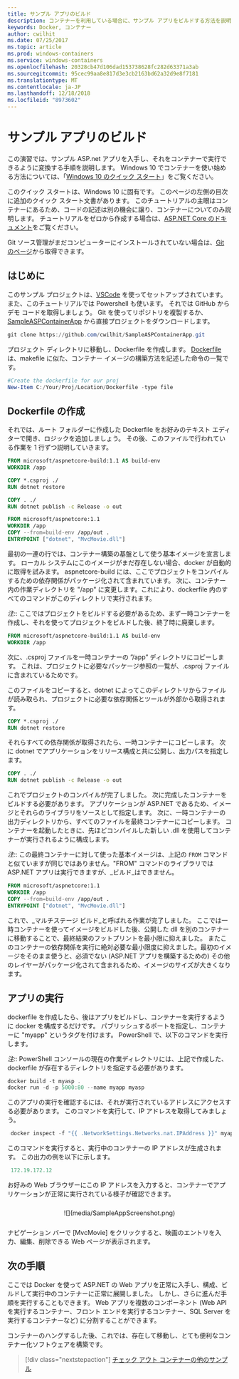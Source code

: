 ```yaml
---
title: サンプル アプリのビルド
description: コンテナーを利用している場合に、サンプル アプリをビルドする方法を説明します。
keywords: Docker, コンテナー
author: cwilhit
ms.date: 07/25/2017
ms.topic: article
ms.prod: windows-containers
ms.service: windows-containers
ms.openlocfilehash: 20328cb47d106dad153738628fc282d63371a3ab
ms.sourcegitcommit: 95cec99aa8e817d3e3cb2163bd62a32d9e8f7181
ms.translationtype: MT
ms.contentlocale: ja-JP
ms.lasthandoff: 12/18/2018
ms.locfileid: "8973602"
---
```

# <a name="build-a-sample-app"></a>サンプル アプリのビルド

この演習では、サンプル ASP.net アプリを入手し、それをコンテナーで実行できるように変換する手順を説明します。 Windows 10 でコンテナーを使い始める方法については、「[Windows 10 のクイック スタート](./quick-start-windows-10.md)」をご覧ください。

このクイック スタートは、Windows 10 に固有です。 このページの左側の目次に追加のクイック スタート文書があります。 このチュートリアルの主眼はコンテナーにあるため、コードの記述は別の機会に譲り、コンテナーについてのみ説明します。 チュートリアルをゼロから作成する場合は、[ASP.NET Core のドキュメント](https://docs.microsoft.com/en-us/aspnet/core/tutorials/first-mvc-app-xplat/)をご覧ください。

Git ソース管理がまだコンピューターにインストールされていない場合は、[Git のページ](https://git-scm.com/download)から取得できます。

## <a name="getting-started"></a>はじめに

このサンプル プロジェクトは、[VSCode](https://code.visualstudio.com/) を使ってセットアップされています。 また、このチュートリアルでは Powershell も使います。 それでは GitHub からデモ コードを取得しましょう。 Git を使ってリポジトリを複製するか、[SampleASPContainerApp](https://github.com/cwilhit/SampleASPContainerApp) から直接プロジェクトをダウンロードします。

```Powershell
git clone https://github.com/cwilhit/SampleASPContainerApp.git
```

プロジェクト ディレクトリに移動し、Dockerfile を作成します。 [Dockerfile](https://docs.docker.com/engine/reference/builder/) は、makefile に似た、コンテナー イメージの構築方法を記述した命令の一覧です。

```Powershell
#Create the dockerfile for our proj
New-Item C:/Your/Proj/Location/Dockerfile -type file
```

## <a name="writing-our-dockerfile"></a>Dockerfile の作成

それでは、ルート フォルダーに作成した Dockerfile をお好みのテキスト エディターで開き、ロジックを追加しましょう。 その後、このファイルで行われている作業を 1 行ずつ説明していきます。

```Dockerfile
FROM microsoft/aspnetcore-build:1.1 AS build-env
WORKDIR /app

COPY *.csproj ./
RUN dotnet restore

COPY . ./
RUN dotnet publish -c Release -o out

FROM microsoft/aspnetcore:1.1
WORKDIR /app
COPY --from=build-env /app/out .
ENTRYPOINT ["dotnet", "MvcMovie.dll"]
```

最初の一連の行では、コンテナー構築の基盤として使う基本イメージを宣言します。 ローカル システムにこのイメージがまだ存在しない場合、docker が自動的に取得を試みます。 aspnetcore-build には、ここでプロジェクトをコンパイルするための依存関係がパッケージ化されて含まれています。 次に、コンテナー内の作業ディレクトリを "/app" に変更します。これにより、dockerfile 内のすべてのコマンドがこのディレクトリで実行されます。

_注:_: ここではプロジェクトをビルドする必要があるため、まず一時コンテナーを作成し、それを使ってプロジェクトをビルドした後、終了時に廃棄します。

```Dockerfile
FROM microsoft/aspnetcore-build:1.1 AS build-env
WORKDIR /app
```

次に、.csproj ファイルを一時コンテナーの ”/app” ディレクトリにコピーします。 これは、プロジェクトに必要なパッケージ参照の一覧が、.csproj ファイルに含まれているためです。

このファイルをコピーすると、dotnet によってこのディレクトリからファイルが読み取られ、プロジェクトに必要な依存関係とツールが外部から取得されます。

```Dockerfile
COPY *.csproj ./
RUN dotnet restore
```

それらすべての依存関係が取得されたら、一時コンテナーにコピーします。 次に dotnet でアプリケーションをリリース構成と共に公開し、出力パスを指定します。

```Dockerfile
COPY . ./
RUN dotnet publish -c Release -o out
```

これでプロジェクトのコンパイルが完了しました。 次に完成したコンテナーをビルドする必要があります。 アプリケーションが ASP.NET であるため、イメージとそれらのライブラリをソースとして指定します。 次に、一時コンテナーの出力ディレクトリから、すべてのファイルを最終コンテナーにコピーします。 コンテナーを起動したときに、先ほどコンパイルした新しい .dll を使用してコンテナーが実行されるように構成します。

_注:_: この最終コンテナーに対して使った基本イメージは、上記の ```FROM``` コマンドと似ていますが同じではありません。"FROM" コマンドのライブラリでは ASP.NET アプリは実行できますが、_ビルド_はできません。

```Dockerfile
FROM microsoft/aspnetcore:1.1
WORKDIR /app
COPY --from=build-env /app/out .
ENTRYPOINT ["dotnet", "MvcMovie.dll"]
```

これで、_マルチステージ ビルド_と呼ばれる作業が完了しました。 ここでは一時コンテナーを使ってイメージをビルドした後、公開した dll を別のコンテナーに移動することで、最終結果のフットプリントを最小限に抑えました。 またこのコンテナーの依存関係を実行に絶対必要な最小限度に抑えました。最初のイメージをそのまま使うと、必須でない (ASP.NET アプリを構築するための) その他のレイヤーがパッケージ化されて含まれるため、イメージのサイズが大きくなります。

## <a name="running-the-app"></a>アプリの実行

dockerfile を作成したら、後はアプリをビルドし、コンテナーを実行するように docker を構成するだけです。 パブリッシュするポートを指定し、コンテナーに "myapp" というタグを付けます。 PowerShell で、以下のコマンドを実行します。

_注:_: PowerShell コンソールの現在の作業ディレクトリには、上記で作成した、dockerfile が存在するディレクトリを指定する必要があります。

```Powershell
docker build -t myasp .
docker run -d -p 5000:80 --name myapp myasp
```

このアプリの実行を確認するには、それが実行されているアドレスにアクセスする必要があります。 このコマンドを実行して、IP アドレスを取得してみましょう。

```Powershell
 docker inspect -f "{{ .NetworkSettings.Networks.nat.IPAddress }}" myapp
```

このコマンドを実行すると、実行中のコンテナーの IP アドレスが生成されます。 この出力の例を以下に示します。

```Powershell
 172.19.172.12
```

お好みの Web ブラウザーにこの IP アドレスを入力すると、コンテナーでアプリケーションが正常に実行されている様子が確認できます。

<center style="margin: 25px">![](media/SampleAppScreenshot.png)</center>

ナビゲーション バーで [MvcMovie] をクリックすると、映画のエントリを入力、編集、削除できる Web ページが表示されます。

## <a name="next-steps"></a>次の手順

ここでは Docker を使って ASP.NET の Web アプリを正常に入手し、構成、ビルドして実行中のコンテナーに正常に展開しました。 しかし、さらに進んだ手順を実行することもできます。 Web アプリを複数のコンポーネント (Web API を実行するコンテナー、フロント エンドを実行するコンテナー、SQL Server を実行するコンテナーなど) に分割することができます。

コンテナーのハングするした後、これでは、存在して移動し、とても便利なコンテナー化ソフトウェアを構築です。

> [!div class="nextstepaction"]
> [チェック アウト コンテナーの他のサンプル](../samples.md)
